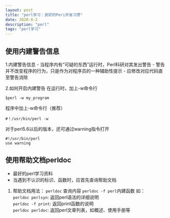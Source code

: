 ```yaml
---
layout: post
title: "perl学习：良好的Peri开发习惯"
date: 2020-8-2 
description: "perl"
tags: "perl学习"
---
```


## 使用内建警告信息
1.内建警告信息
	- 当程序内有“可疑的东西”运行时，Perl科研对其发出警告
	- 警告并不改变程序的行为，只是作为对程序员的一种辅助性提示
	- 应修改对应代码直至警告消除
	
2.如何开启内建警告
在运行时，加上-w命令行
```
$perl -w my_program
```
	
程序中加上-w命令行（推荐）
```
#！/usr/bin/perl -w
```
对于perl5.6以后的版本，还可通过warning指令打开
```
#!/usr/bin/perl
use warning
```
## 使用帮助文档perldoc
- 最好的perl学习资料
- 当遇到不认识的标识、函数时，应首先查询帮助文档

1. 帮助文档用法：
`perldoc` 查询内容
`perldoc -f perl`内建函数
如：  
`perldoc perlsyn`: 返回perl语法的详细说明  
`perldoc -f print`: 返回print函数的说明  
`perldoc perldoc`: 返回perl文章列表，如概述、使用手册等  

